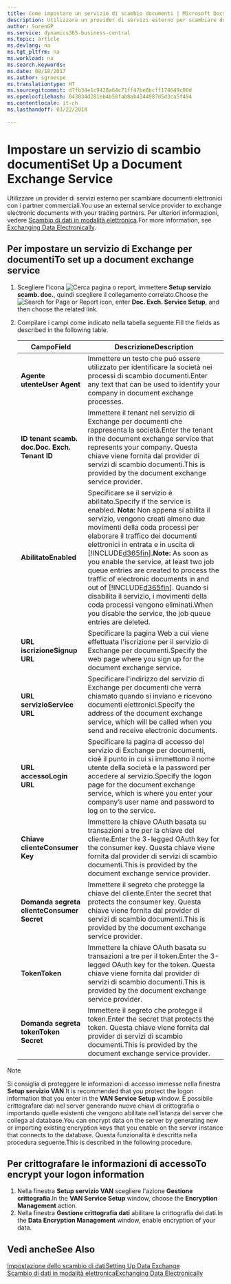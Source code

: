 ```yaml
---
title: Come impostare un servizio di scambio documenti | Microsoft Docs
description: Utilizzare un provider di servizi esterno per scambiare documenti elettronici con i partner commerciali.
author: SorenGP
ms.service: dynamics365-business-central
ms.topic: article
ms.devlang: na
ms.tgt_pltfrm: na
ms.workload: na
ms.search.keywords: 
ms.date: 08/18/2017
ms.author: sgroespe
ms.translationtype: HT
ms.sourcegitcommit: d7fb34e1c9428a64c71ff47be8bcff174649c00d
ms.openlocfilehash: 043034d281eb4b58fab8ab4344987d5d3ca5f494
ms.contentlocale: it-ch
ms.lasthandoff: 03/22/2018

---
```

# <a name="set-up-a-document-exchange-service"></a><span data-ttu-id="65a00-103">Impostare un servizio di scambio documenti</span><span class="sxs-lookup"><span data-stu-id="65a00-103">Set Up a Document Exchange Service</span></span>
<span data-ttu-id="65a00-104">Utilizzare un provider di servizi esterno per scambiare documenti elettronici con i partner commerciali.</span><span class="sxs-lookup"><span data-stu-id="65a00-104">You use an external service provider to exchange electronic documents with your trading partners.</span></span> <span data-ttu-id="65a00-105">Per ulteriori informazioni, vedere [Scambio di dati in modalità elettronica](across-data-exchange.md).</span><span class="sxs-lookup"><span data-stu-id="65a00-105">For more information, see [Exchanging Data Electronically](across-data-exchange.md).</span></span>  

## <a name="to-set-up-a-document-exchange-service"></a><span data-ttu-id="65a00-106">Per impostare un servizio di Exchange per documenti</span><span class="sxs-lookup"><span data-stu-id="65a00-106">To set up a document exchange service</span></span>  
1. <span data-ttu-id="65a00-107">Scegliere l'icona ![Cerca pagina o report](media/ui-search/search_small.png "icona Cerca pagina o report"), immettere **Setup servizio scamb. doc.**, quindi scegliere il collegamento correlato.</span><span class="sxs-lookup"><span data-stu-id="65a00-107">Choose the ![Search for Page or Report](media/ui-search/search_small.png "Search for Page or Report icon") icon, enter **Doc. Exch. Service Setup**, and then choose the related link.</span></span>  
2. <span data-ttu-id="65a00-108">Compilare i campi come indicato nella tabella seguente.</span><span class="sxs-lookup"><span data-stu-id="65a00-108">Fill the fields as described in the following table.</span></span>  

    |<span data-ttu-id="65a00-109">Campo</span><span class="sxs-lookup"><span data-stu-id="65a00-109">Field</span></span>|<span data-ttu-id="65a00-110">Descrizione</span><span class="sxs-lookup"><span data-stu-id="65a00-110">Description</span></span>|  
    |---------------------------------|---------------------------------------|  
    |<span data-ttu-id="65a00-111">**Agente utente**</span><span class="sxs-lookup"><span data-stu-id="65a00-111">**User Agent**</span></span>|<span data-ttu-id="65a00-112">Immettere un testo che può essere utilizzato per identificare la società nei processi di scambio documenti.</span><span class="sxs-lookup"><span data-stu-id="65a00-112">Enter any text that can be used to identify your company in document exchange processes.</span></span>|  
    |<span data-ttu-id="65a00-113">**ID tenant scamb. doc.**</span><span class="sxs-lookup"><span data-stu-id="65a00-113">**Doc. Exch. Tenant ID**</span></span>|<span data-ttu-id="65a00-114">Immettere il tenant nel servizio di Exchange per documenti che rappresenta la società.</span><span class="sxs-lookup"><span data-stu-id="65a00-114">Enter the tenant in the document exchange service that represents your company.</span></span> <span data-ttu-id="65a00-115">Questa chiave viene fornita dal provider di servizi di scambio documenti.</span><span class="sxs-lookup"><span data-stu-id="65a00-115">This is provided by the document exchange service provider.</span></span>|  
    |<span data-ttu-id="65a00-116">**Abilitato**</span><span class="sxs-lookup"><span data-stu-id="65a00-116">**Enabled**</span></span>|<span data-ttu-id="65a00-117">Specificare se il servizio è abilitato.</span><span class="sxs-lookup"><span data-stu-id="65a00-117">Specify if the service is enabled.</span></span> <span data-ttu-id="65a00-118">**Nota:** Non appena si abilita il servizio, vengono creati almeno due movimenti della coda processi per elaborare il traffico dei documenti elettronici in entrata e in uscita di [!INCLUDE[d365fin](includes/d365fin_md.md)].</span><span class="sxs-lookup"><span data-stu-id="65a00-118">**Note:**  As soon as you enable the service, at least two job queue entries are created to process the traffic of electronic documents in and out of [!INCLUDE[d365fin](includes/d365fin_md.md)].</span></span> <span data-ttu-id="65a00-119">Quando si disabilita il servizio, i movimenti della coda processi vengono eliminati.</span><span class="sxs-lookup"><span data-stu-id="65a00-119">When you disable the service, the job queue entries are deleted.</span></span>|  
    |<span data-ttu-id="65a00-120">**URL iscrizione**</span><span class="sxs-lookup"><span data-stu-id="65a00-120">**Signup URL**</span></span>|<span data-ttu-id="65a00-121">Specificare la pagina Web a cui viene effettuata l'iscrizione per il servizio di Exchange per documenti.</span><span class="sxs-lookup"><span data-stu-id="65a00-121">Specify the web page where you sign up for the document exchange service.</span></span>|  
    |<span data-ttu-id="65a00-122">**URL servizio**</span><span class="sxs-lookup"><span data-stu-id="65a00-122">**Service URL**</span></span>|<span data-ttu-id="65a00-123">Specificare l'indirizzo del servizio di Exchange per documenti che verrà chiamato quando si inviano e ricevono documenti elettronici.</span><span class="sxs-lookup"><span data-stu-id="65a00-123">Specify the address of the document exchange service, which will be called when you send and receive electronic documents.</span></span>|  
    |<span data-ttu-id="65a00-124">**URL accesso**</span><span class="sxs-lookup"><span data-stu-id="65a00-124">**Login URL**</span></span>|<span data-ttu-id="65a00-125">Specificare la pagina di accesso del servizio di Exchange per documenti, cioè il punto in cui si immettono il nome utente della società e la password per accedere al servizio.</span><span class="sxs-lookup"><span data-stu-id="65a00-125">Specify the logon page for the document exchange service, which is where you enter your company’s user name and password to log on to the service.</span></span>|  
    |<span data-ttu-id="65a00-126">**Chiave cliente**</span><span class="sxs-lookup"><span data-stu-id="65a00-126">**Consumer Key**</span></span>|<span data-ttu-id="65a00-127">Immettere la chiave OAuth basata su transazioni a tre per la chiave del cliente.</span><span class="sxs-lookup"><span data-stu-id="65a00-127">Enter the 3-legged OAuth key for the consumer key.</span></span> <span data-ttu-id="65a00-128">Questa chiave viene fornita dal provider di servizi di scambio documenti.</span><span class="sxs-lookup"><span data-stu-id="65a00-128">This is provided by the document exchange service provider.</span></span>|  
    |<span data-ttu-id="65a00-129">**Domanda segreta cliente**</span><span class="sxs-lookup"><span data-stu-id="65a00-129">**Consumer Secret**</span></span>|<span data-ttu-id="65a00-130">Immettere il segreto che protegge la chiave del cliente.</span><span class="sxs-lookup"><span data-stu-id="65a00-130">Enter the secret that protects the consumer key.</span></span> <span data-ttu-id="65a00-131">Questa chiave viene fornita dal provider di servizi di scambio documenti.</span><span class="sxs-lookup"><span data-stu-id="65a00-131">This is provided by the document exchange service provider.</span></span>|  
    |<span data-ttu-id="65a00-132">**Token**</span><span class="sxs-lookup"><span data-stu-id="65a00-132">**Token**</span></span>|<span data-ttu-id="65a00-133">Immettere la chiave OAuth basata su transazioni a tre per il token.</span><span class="sxs-lookup"><span data-stu-id="65a00-133">Enter the 3-legged OAuth key for the token.</span></span> <span data-ttu-id="65a00-134">Questa chiave viene fornita dal provider di servizi di scambio documenti.</span><span class="sxs-lookup"><span data-stu-id="65a00-134">This is provided by the document exchange service provider.</span></span>|  
    |<span data-ttu-id="65a00-135">**Domanda segreta token**</span><span class="sxs-lookup"><span data-stu-id="65a00-135">**Token Secret**</span></span>|<span data-ttu-id="65a00-136">Immettere il segreto che protegge il token.</span><span class="sxs-lookup"><span data-stu-id="65a00-136">Enter the secret that protects the token.</span></span> <span data-ttu-id="65a00-137">Questa chiave viene fornita dal provider di servizi di scambio documenti.</span><span class="sxs-lookup"><span data-stu-id="65a00-137">This is provided by the document exchange service provider.</span></span>|  

> [!NOTE]  
>  <span data-ttu-id="65a00-138">Si consiglia di proteggere le informazioni di accesso immesse nella finestra **Setup servizio VAN**.</span><span class="sxs-lookup"><span data-stu-id="65a00-138">It is recommended that you protect the logon information that you enter in the **VAN Service Setup** window.</span></span> <span data-ttu-id="65a00-139">È possibile crittografare dati nel server generando nuove chiavi di crittografia o importando quelle esistenti che vengono abilitate nell'istanza del server che collega al database.</span><span class="sxs-lookup"><span data-stu-id="65a00-139">You can encrypt data on the server by generating new or importing existing encryption keys that you enable on the server instance that connects to the database.</span></span> <span data-ttu-id="65a00-140">Questa funzionalità è descritta nella procedura seguente.</span><span class="sxs-lookup"><span data-stu-id="65a00-140">This is described in the following procedure.</span></span>  

## <a name="to-encrypt-your-logon-information"></a><span data-ttu-id="65a00-141">Per crittografare le informazioni di accesso</span><span class="sxs-lookup"><span data-stu-id="65a00-141">To encrypt your logon information</span></span>  
1. <span data-ttu-id="65a00-142">Nella finestra **Setup servizio VAN** scegliere l'azione **Gestione crittografia**.</span><span class="sxs-lookup"><span data-stu-id="65a00-142">In the **VAN Service Setup** window, choose the **Encryption Management** action.</span></span>  
2. <span data-ttu-id="65a00-143">Nella finestra **Gestione crittografia dati** abilitare la crittografia dei dati.</span><span class="sxs-lookup"><span data-stu-id="65a00-143">In the **Data Encryption Management** window, enable encryption of your data.</span></span> <!--For more information, see [Manage Data Encryption](../manage-data-encryption.md).-->  

## <a name="see-also"></a><span data-ttu-id="65a00-144">Vedi anche</span><span class="sxs-lookup"><span data-stu-id="65a00-144">See Also</span></span>  
[<span data-ttu-id="65a00-145">Impostazione dello scambio di dati</span><span class="sxs-lookup"><span data-stu-id="65a00-145">Setting Up Data Exchange</span></span>](across-set-up-data-exchange.md)  
[<span data-ttu-id="65a00-146">Scambio di dati in modalità elettronica</span><span class="sxs-lookup"><span data-stu-id="65a00-146">Exchanging Data Electronically</span></span>](across-data-exchange.md)

